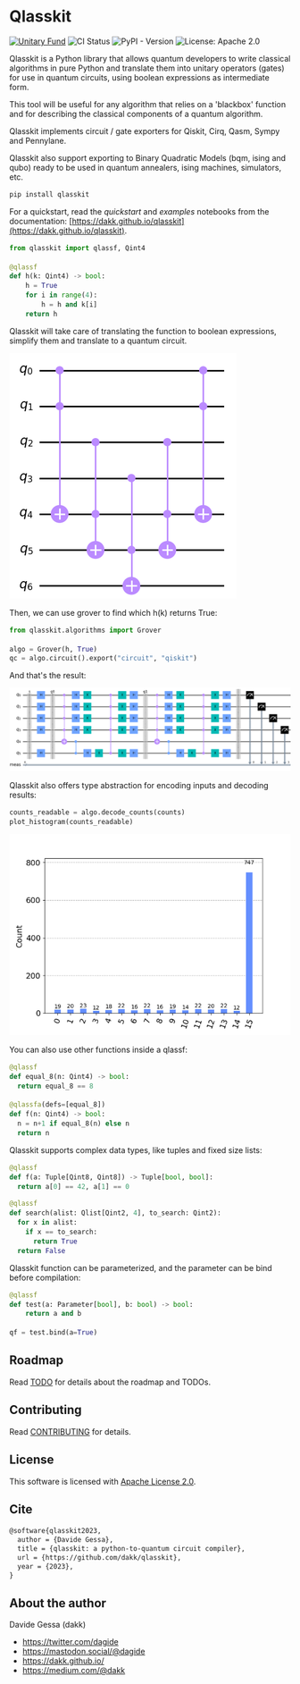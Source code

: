 # Qlasskit

[![Unitary Fund](https://img.shields.io/badge/supported_by-Unitary_Fund-ffff00.svg)](https://unitary.fund)
![CI Status](https://github.com/dakk/qlasskit/actions/workflows/ci.yaml/badge.svg)
![PyPI - Version](https://img.shields.io/pypi/v/qlasskit)
![License: Apache 2.0](https://img.shields.io/badge/license-Apache_2.0-blue)


Qlasskit is a Python library that allows quantum developers to write classical algorithms in pure Python and translate them into unitary operators (gates) for use in quantum circuits, using boolean expressions as intermediate form.

This tool will be useful for any algorithm that relies on a 'blackbox' function and for describing the classical components of a quantum algorithm.

Qlasskit implements circuit / gate exporters for Qiskit, Cirq, Qasm, Sympy and Pennylane.

Qlasskit also support exporting to Binary Quadratic Models (bqm, ising and qubo) ready to be used in
quantum annealers, ising machines, simulators, etc.

```bash
pip install qlasskit
```

For a quickstart, read the _quickstart_ and _examples_ notebooks from the documentation: [https://dakk.github.io/qlasskit](https://dakk.github.io/qlasskit).

```python
from qlasskit import qlassf, Qint4 

@qlassf
def h(k: Qint4) -> bool:
    h = True
    for i in range(4):
        h = h and k[i]
    return h
```


Qlasskit will take care of translating the function to boolean expressions, simplify them and
translate to a quantum circuit.

![Grover](docs/source/_images/h_circ.png)

Then, we can use grover to find which h(k) returns True:

```python
from qlasskit.algorithms import Grover

algo = Grover(h, True)
qc = algo.circuit().export("circuit", "qiskit")
```

And that's the result:

![Grover](docs/source/_images/grover_circ.png)

Qlasskit also offers type abstraction for encoding inputs and decoding results:

```python
counts_readable = algo.decode_counts(counts)
plot_histogram(counts_readable)
```

![Decoded counts](docs/source/_images/grover_decoded.png)

You can also use other functions inside a qlassf:

```python
@qlassf
def equal_8(n: Qint4) -> bool:
  return equal_8 == 8

@qlassfa(defs=[equal_8])
def f(n: Qint4) -> bool:
  n = n+1 if equal_8(n) else n
  return n
```

Qlasskit supports complex data types, like tuples and fixed size lists:

```python
@qlassf
def f(a: Tuple[Qint8, Qint8]) -> Tuple[bool, bool]:
  return a[0] == 42, a[1] == 0
```

```python
@qlassf
def search(alist: Qlist[Qint2, 4], to_search: Qint2):
  for x in alist:
    if x == to_search:
      return True
  return False
```


Qlasskit function can be parameterized, and the parameter can be bind before compilation:

```python
@qlassf
def test(a: Parameter[bool], b: bool) -> bool:
    return a and b

qf = test.bind(a=True)
```


## Roadmap

Read [TODO](TODO.md) for details about the roadmap and TODOs.

## Contributing

Read [CONTRIBUTING](CONTRIBUTING.md) for details.

## License

This software is licensed with [Apache License 2.0](LICENSE).


## Cite

```
@software{qlasskit2023,
  author = {Davide Gessa},
  title = {qlasskit: a python-to-quantum circuit compiler},
  url = {https://github.com/dakk/qlasskit},
  year = {2023},
}
```

## About the author

Davide Gessa (dakk)
- https://twitter.com/dagide
- https://mastodon.social/@dagide 
- https://dakk.github.io/
- https://medium.com/@dakk